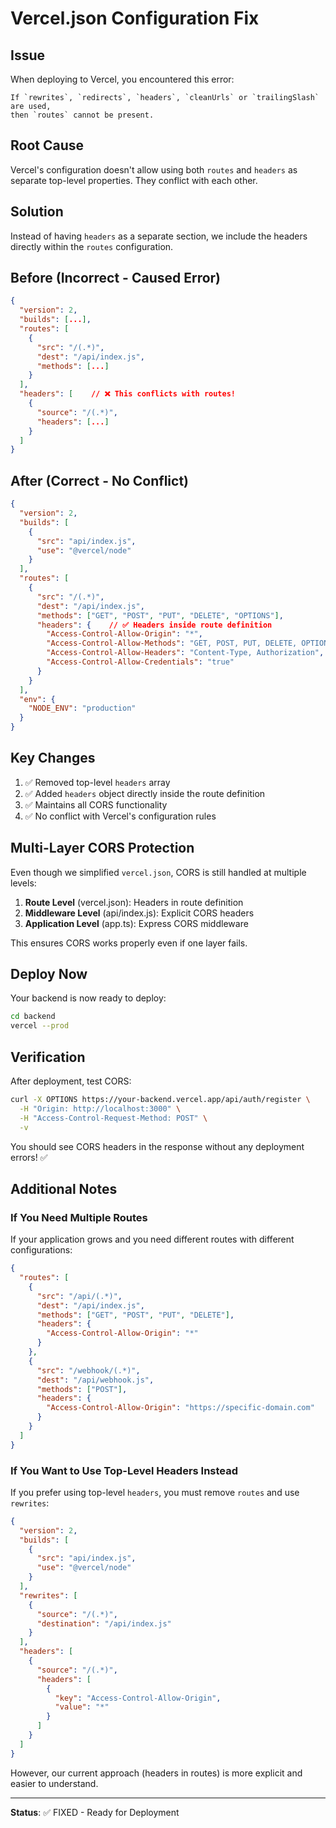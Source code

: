 # Vercel.json Configuration Fix

## Issue
When deploying to Vercel, you encountered this error:
```
If `rewrites`, `redirects`, `headers`, `cleanUrls` or `trailingSlash` are used, 
then `routes` cannot be present.
```

## Root Cause
Vercel's configuration doesn't allow using both `routes` and `headers` as separate top-level properties. They conflict with each other.

## Solution
Instead of having `headers` as a separate section, we include the headers directly within the `routes` configuration.

## Before (Incorrect - Caused Error)
```json
{
  "version": 2,
  "builds": [...],
  "routes": [
    {
      "src": "/(.*)",
      "dest": "/api/index.js",
      "methods": [...]
    }
  ],
  "headers": [    // ❌ This conflicts with routes!
    {
      "source": "/(.*)",
      "headers": [...]
    }
  ]
}
```

## After (Correct - No Conflict)
```json
{
  "version": 2,
  "builds": [
    {
      "src": "api/index.js",
      "use": "@vercel/node"
    }
  ],
  "routes": [
    {
      "src": "/(.*)",
      "dest": "/api/index.js",
      "methods": ["GET", "POST", "PUT", "DELETE", "OPTIONS"],
      "headers": {    // ✅ Headers inside route definition
        "Access-Control-Allow-Origin": "*",
        "Access-Control-Allow-Methods": "GET, POST, PUT, DELETE, OPTIONS",
        "Access-Control-Allow-Headers": "Content-Type, Authorization",
        "Access-Control-Allow-Credentials": "true"
      }
    }
  ],
  "env": {
    "NODE_ENV": "production"
  }
}
```

## Key Changes
1. ✅ Removed top-level `headers` array
2. ✅ Added `headers` object directly inside the route definition
3. ✅ Maintains all CORS functionality
4. ✅ No conflict with Vercel's configuration rules

## Multi-Layer CORS Protection
Even though we simplified `vercel.json`, CORS is still handled at multiple levels:

1. **Route Level** (vercel.json): Headers in route definition
2. **Middleware Level** (api/index.js): Explicit CORS headers
3. **Application Level** (app.ts): Express CORS middleware

This ensures CORS works properly even if one layer fails.

## Deploy Now
Your backend is now ready to deploy:

```bash
cd backend
vercel --prod
```

## Verification
After deployment, test CORS:

```bash
curl -X OPTIONS https://your-backend.vercel.app/api/auth/register \
  -H "Origin: http://localhost:3000" \
  -H "Access-Control-Request-Method: POST" \
  -v
```

You should see CORS headers in the response without any deployment errors! ✅

## Additional Notes

### If You Need Multiple Routes
If your application grows and you need different routes with different configurations:

```json
{
  "routes": [
    {
      "src": "/api/(.*)",
      "dest": "/api/index.js",
      "methods": ["GET", "POST", "PUT", "DELETE"],
      "headers": {
        "Access-Control-Allow-Origin": "*"
      }
    },
    {
      "src": "/webhook/(.*)",
      "dest": "/api/webhook.js",
      "methods": ["POST"],
      "headers": {
        "Access-Control-Allow-Origin": "https://specific-domain.com"
      }
    }
  ]
}
```

### If You Want to Use Top-Level Headers Instead
If you prefer using top-level `headers`, you must remove `routes` and use `rewrites`:

```json
{
  "version": 2,
  "builds": [
    {
      "src": "api/index.js",
      "use": "@vercel/node"
    }
  ],
  "rewrites": [
    {
      "source": "/(.*)",
      "destination": "/api/index.js"
    }
  ],
  "headers": [
    {
      "source": "/(.*)",
      "headers": [
        {
          "key": "Access-Control-Allow-Origin",
          "value": "*"
        }
      ]
    }
  ]
}
```

However, our current approach (headers in routes) is more explicit and easier to understand.

---

**Status**: ✅ FIXED - Ready for Deployment
